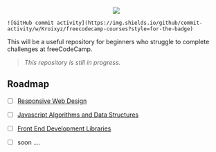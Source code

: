 <p align="center">
    <img src="https://i.postimg.cc/tChfXkp1/1-TKXSm-O-vghw2-G5a-DRcf2-Ww.png" />

    ![GitHub commit activity](https://img.shields.io/github/commit-activity/w/Kroixyz/freecodecamp-courses?style=for-the-badge)

</p>

This will be a useful repository for beginners who struggle to complete challenges at freeCodeCamp.

> _This repository is still in progress._

## Roadmap

- [ ] [Responsive Web Design](https://github.com/Kroixyz/freecodecamp-courses/blob/master/responsive-web-design/README.md)

- [ ] [Javascript Algorithms and Data Structures](https://github.com/Kroixyz/freecodecamp-courses/blob/master/js-algorithms-and-data-structures/README.md)

- [ ] [Front End Development Libraries](https://github.com/Kroixyz/freecodecamp-courses/blob/master/fe-development-libraries/README.md)

- [ ] soon ....
